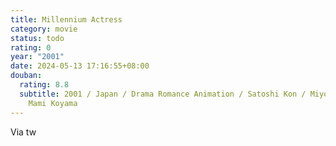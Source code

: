 ```yaml
---
title: Millennium Actress
category: movie
status: todo
rating: 0
year: "2001"
date: 2024-05-13 17:16:55+08:00
douban:
  rating: 8.8
  subtitle: 2001 / Japan / Drama Romance Animation / Satoshi Kon / Miyoko Shoji
    Mami Koyama
---
```


Via tw
